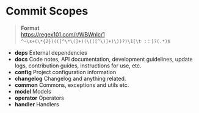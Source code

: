 # Commit Scopes

> **Format**  
> https://regex101.com/r/WBWnIc/1  
> `^-\s+(\*{2})(([^\*\(]+)(\(([^\)]+)\))?)\1[\t :：]?(.*)$`

- **deps** External dependencies
- **docs** Code notes, API documentation, development guidelines, update logs, contribution guides, instructions for use, etc.
- **config** Project configuration information
- **changelog** Changelog and anything related.
- **common** Commons, exceptions and utils etc.
- **model** Models
- **operator** Operators
- **handler** Handlers
